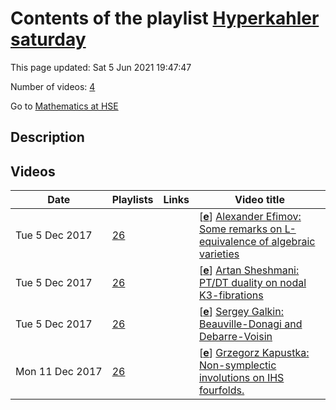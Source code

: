 # Contents of the playlist [Hyperkahler saturday](https://www.youtube.com/playlist?list=PLq3E5oubNNoBzTUhKPiBV5FV3OFWQQcMy)

This page updated: Sat 5 Jun 2021 19:47:47

Number of videos: [4](#videos)

Go to [Mathematics at HSE](../README.md)

## Description



## Videos

|Date|Playlists|Links|Video title|
|---|---|---|---|
| Tue&nbsp;5&nbsp;Dec&nbsp;2017 | [26](../playlists/26 "Hyperkahler saturday") |  | [[**e**](https://studio.youtube.com/video/79GODnwD5Vk/edit "Edit")] [Alexander Efimov: Some remarks on L-equivalence of algebraic varieties](https://www.youtube.com/watch?v=79GODnwD5Vk&list=PLq3E5oubNNoBzTUhKPiBV5FV3OFWQQcMy) |
| Tue&nbsp;5&nbsp;Dec&nbsp;2017 | [26](../playlists/26 "Hyperkahler saturday") |  | [[**e**](https://studio.youtube.com/video/bogemADEQBI/edit "Edit")] [Artan Sheshmani: PT/DT duality on nodal K3-fibrations](https://www.youtube.com/watch?v=bogemADEQBI&list=PLq3E5oubNNoBzTUhKPiBV5FV3OFWQQcMy) |
| Tue&nbsp;5&nbsp;Dec&nbsp;2017 | [26](../playlists/26 "Hyperkahler saturday") |  | [[**e**](https://studio.youtube.com/video/EPek0-5zEMo/edit "Edit")] [Sergey Galkin: Beauville-Donagi and Debarre-Voisin](https://www.youtube.com/watch?v=EPek0-5zEMo&list=PLq3E5oubNNoBzTUhKPiBV5FV3OFWQQcMy "Sergey Galkin: Beauville-Donagi and Debarre-Voisin as symmetric squares of Kummer-Kahler-Kodaira-Kuznetsov") |
| Mon&nbsp;11&nbsp;Dec&nbsp;2017 | [26](../playlists/26 "Hyperkahler saturday") |  | [[**e**](https://studio.youtube.com/video/JzgYxWW9PGg/edit "Edit")] [Grzegorz Kapustka: Non-symplectic involutions on IHS fourfolds.](https://www.youtube.com/watch?v=JzgYxWW9PGg&list=PLq3E5oubNNoBzTUhKPiBV5FV3OFWQQcMy) |
